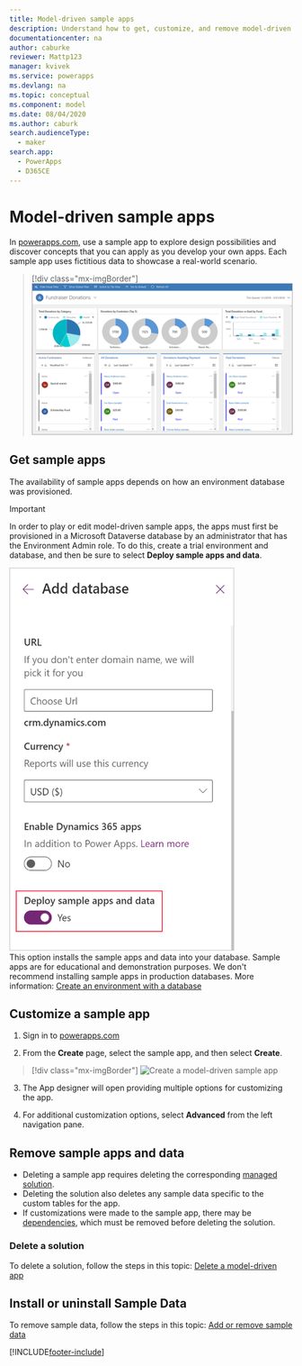 ```yaml
---
title: Model-driven sample apps
description: Understand how to get, customize, and remove model-driven sample apps.
documentationcenter: na
author: caburke
reviewer: Mattp123
manager: kvivek
ms.service: powerapps
ms.devlang: na
ms.topic: conceptual
ms.component: model
ms.date: 08/04/2020
ms.author: caburk
search.audienceType: 
  - maker
search.app: 
  - PowerApps
  - D365CE
---
```


# Model-driven sample apps

In [powerapps.com](https://powerapps.com), use a sample app to explore design possibilities and discover concepts that you can apply as you develop your own apps. Each sample app uses fictitious data to showcase a real-world scenario. 

<!-- Be sure to check out documentation specific to each sample app for more details. -->

> [!div class="mx-imgBorder"] 
> ![Fundraiser Sample App](media/overview-model-driven-samples/fundraiser-app1.png "Fundraiser sample app")

## Get sample apps

The availability of sample apps depends on how an environment database was provisioned.

> [!IMPORTANT]
> In order to play or edit model-driven sample apps, the apps must first be provisioned in a Microsoft Dataverse database by an administrator that has the Environment Admin role. To do this, create a trial environment and database, and then be sure to select **Deploy sample apps and data**.
>
>    <img src = "media/overview-model-driven-samples/create-database1.png" alt = "Deploy sample apps and data setting when creating a Dataverse database" width = "400" height = "680"> <br />
> This option installs the sample apps and data into your database. Sample apps are for educational and demonstration purposes. We don't recommend installing sample apps in production databases. More information: [Create an environment with a database](/power-platform/admin/create-environment#create-an-environment-with-a-database)

## Customize a sample app

1. Sign in to [powerapps.com](https://powerapps.com)  

2. From the **Create** page, select the sample app, and then select **Create**.

> [!div class="mx-imgBorder"]
> <img src="media/overview-model-driven-samples/model-driven-create-page-sample.png" alt="Create a model-driven sample app" height="427" width="674">

3. The App designer will open providing multiple options for customizing the app.

4. For additional customization options, select **Advanced** from the left navigation pane.

## Remove sample apps and data

- Deleting a sample app requires deleting the corresponding  [managed solution](/dynamics365/customer-engagement/developer/uninstall-delete-solution). 
- Deleting the solution also deletes any sample data specific to the custom tables for the app.
- If customizations were made to the sample app, there may be [dependencies](/dynamics365/customer-engagement/developer/dependency-tracking-solution-components), which must be removed before deleting the solution.

### Delete a solution

To delete a solution, follow the steps in this topic: [Delete a model-driven app](delete-model-driven-app.md#delete-a-model-driven-app-that-was-installed-as-part-of-a-managed-solution)


## Install or uninstall Sample Data

To remove sample data, follow the steps in this topic: [Add or remove sample data](/power-platform/admin/add-remove-sample-data)






[!INCLUDE[footer-include](../../includes/footer-banner.md)]